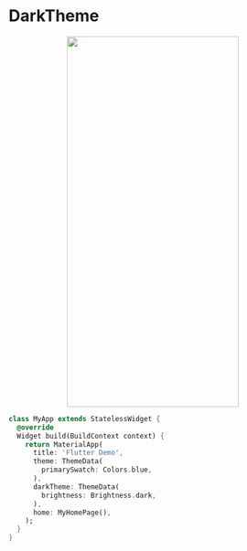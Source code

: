 # DarkTheme
<p align="center">
<img src="https://docs.google.com/uc?id=1kgd8KTlpYDUIIGCs5peBlMy9KMEnWJpX" height="649" width="300">
</p>

```dart
class MyApp extends StatelessWidget {
  @override
  Widget build(BuildContext context) {
    return MaterialApp(
      title: 'Flutter Demo',
      theme: ThemeData(
        primarySwatch: Colors.blue,
      ),
      darkTheme: ThemeData(
        brightness: Brightness.dark,
      ),
      home: MyHomePage(),
    );
  }
}
```
